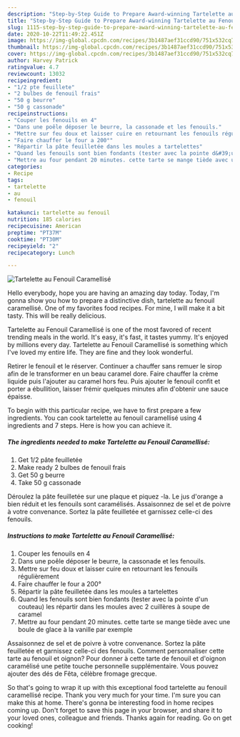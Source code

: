 ```yaml
---
description: "Step-by-Step Guide to Prepare Award-winning Tartelette au Fenouil Caramellisé"
title: "Step-by-Step Guide to Prepare Award-winning Tartelette au Fenouil Caramellisé"
slug: 1115-step-by-step-guide-to-prepare-award-winning-tartelette-au-fenouil-caramellise
date: 2020-10-22T11:49:22.451Z
image: https://img-global.cpcdn.com/recipes/3b1487aef31ccd90/751x532cq70/tartelette-au-fenouil-caramellise-photo-principale-de-la-recette.jpg
thumbnail: https://img-global.cpcdn.com/recipes/3b1487aef31ccd90/751x532cq70/tartelette-au-fenouil-caramellise-photo-principale-de-la-recette.jpg
cover: https://img-global.cpcdn.com/recipes/3b1487aef31ccd90/751x532cq70/tartelette-au-fenouil-caramellise-photo-principale-de-la-recette.jpg
author: Harvey Patrick
ratingvalue: 4.7
reviewcount: 13032
recipeingredient:
- "1/2 pte feuillete"
- "2 bulbes de fenouil frais"
- "50 g beurre"
- "50 g cassonade"
recipeinstructions:
- "Couper les fenouils en 4"
- "Dans une poêle déposer le beurre, la cassonade et les fenouils."
- "Mettre sur feu doux et laisser cuire en retournant les fenouils régulièrement"
- "Faire chauffer le four a 200°"
- "Répartir la pâte feuilletée dans les moules a tartelettes"
- "Quand les fenouils sont bien fondants (tester avec la pointe d&#39;un couteau) les répartir dans les moules avec 2 cuillères à soupe de caramel"
- "Mettre au four pendant 20 minutes. cette tarte se mange tiède avec une boule de glace à la vanille par exemple"
categories:
- Recipe
tags:
- tartelette
- au
- fenouil

katakunci: tartelette au fenouil 
nutrition: 185 calories
recipecuisine: American
preptime: "PT37M"
cooktime: "PT30M"
recipeyield: "2"
recipecategory: Lunch

---
```



![Tartelette au Fenouil Caramellisé](https://img-global.cpcdn.com/recipes/3b1487aef31ccd90/751x532cq70/tartelette-au-fenouil-caramellise-photo-principale-de-la-recette.jpg)

Hello everybody, hope you are having an amazing day today. Today, I'm gonna show you how to prepare a distinctive dish, tartelette au fenouil caramellisé. One of my favorites food recipes. For mine, I will make it a bit tasty. This will be really delicious.

Tartelette au Fenouil Caramellisé is one of the most favored of recent trending meals in the world. It's easy, it's fast, it tastes yummy. It's enjoyed by millions every day. Tartelette au Fenouil Caramellisé is something which I've loved my entire life. They are fine and they look wonderful.

Retirer le fenouil et le réserver. Continuer a chauffer sans remuer le sirop afin de le transformer en un beau caramel dore. Faire chauffer la crème liquide puis l&#39;ajouter au caramel hors feu. Puis ajouter le fenouil confit et porter a ébullition, laisser frémir quelques minutes afin d&#39;obtenir une sauce épaisse.


To begin with this particular recipe, we have to first prepare a few ingredients. You can cook tartelette au fenouil caramellisé using 4 ingredients and 7 steps. Here is how you can achieve it.

<!--inarticleads1-->

##### The ingredients needed to make Tartelette au Fenouil Caramellisé:

1. Get 1/2 pâte feuilletée
1. Make ready 2 bulbes de fenouil frais
1. Get 50 g beurre
1. Take 50 g cassonade


Déroulez la pâte feuilletée sur une plaque et piquez -la. Le jus d&#39;orange a bien réduit et les fenouils sont caramélisés. Assaisonnez de sel et de poivre à votre convenance. Sortez la pâte feuilletée et garnissez celle-ci des fenouils. 

<!--inarticleads2-->

##### Instructions to make Tartelette au Fenouil Caramellisé:

1. Couper les fenouils en 4
1. Dans une poêle déposer le beurre, la cassonade et les fenouils.
1. Mettre sur feu doux et laisser cuire en retournant les fenouils régulièrement
1. Faire chauffer le four a 200°
1. Répartir la pâte feuilletée dans les moules a tartelettes
1. Quand les fenouils sont bien fondants (tester avec la pointe d&#39;un couteau) les répartir dans les moules avec 2 cuillères à soupe de caramel
1. Mettre au four pendant 20 minutes. cette tarte se mange tiède avec une boule de glace à la vanille par exemple


Assaisonnez de sel et de poivre à votre convenance. Sortez la pâte feuilletée et garnissez celle-ci des fenouils. Comment personnaliser cette tarte au fenouil et oignon? Pour donner à cette tarte de fenouil et d&#39;oignon caramélisé une petite touche personnelle supplémentaire. Vous pouvez ajouter des dés de Fêta, célèbre fromage grecque. 

So that's going to wrap it up with this exceptional food tartelette au fenouil caramellisé recipe. Thank you very much for your time. I'm sure you can make this at home. There's gonna be interesting food in home recipes coming up. Don't forget to save this page in your browser, and share it to your loved ones, colleague and friends. Thanks again for reading. Go on get cooking!
